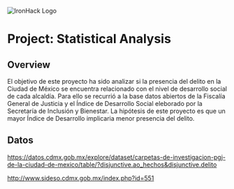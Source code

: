 ![IronHack Logo](https://s3-eu-west-1.amazonaws.com/ih-materials/uploads/upload_d5c5793015fec3be28a63c4fa3dd4d55.png)

# Project: Statistical Analysis

## Overview

El objetivo de este proyecto ha sido analizar si la presencia del delito en la Ciudad de México se encuentra relacionado con el nivel de desarrollo social de cada alcaldía. Para ello se recurrió a la base datos abiertos de la Fiscalía General de Justicia y el Índice de Desarrollo Social eleborado por la Secretaría de Inclusión y Bienestar. La hipótesis de este proyecto es que un mayor Índice de Desarrollo implicaria menor presencia del delito. 

## Datos

https://datos.cdmx.gob.mx/explore/dataset/carpetas-de-investigacion-pgj-de-la-ciudad-de-mexico/table/?disjunctive.ao_hechos&disjunctive.delito

http://www.sideso.cdmx.gob.mx/index.php?id=551


